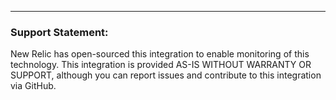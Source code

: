 
-----

### Support Statement:

New Relic has open-sourced this integration to enable monitoring of this technology. This integration is provided AS-IS WITHOUT WARRANTY OR SUPPORT, although you can report issues and contribute to this integration via GitHub.

